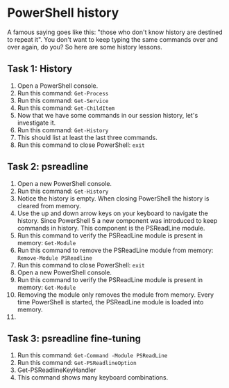 # PowerShell history
A famous saying goes like this: "those who don't know history are destined to repeat it". You don't want to keep typing the same commands over and over again, do you? So here are some history lessons.

## Task 1: History
1. Open a PowerShell console.
1. Run this command: ```Get-Process```
1. Run this command: ```Get-Service```
1. Run this command: ```Get-ChildItem```
1. Now that we have some commands in our session history, let's investigate it.
1. Run this command: ```Get-History```
1. This should list at least the last three commands.
1. Run this command to close PowerShell: ```exit```

## Task 2: psreadline
1. Open a new PowerShell console.
1. Run this command: ```Get-History```
1. Notice the history is empty. When closing PowerShell the history is cleared from memory.
1. Use the up and down arrow keys on your keyboard to navigate the history. Since PowerShell 5 a new component was introduced to keep commands in history. This component is the PSReadLine module.
1. Run this command to verify the PSReadLine module is present in memory: ```Get-Module```
1. Run this command to remove the PSReadLine module from memory: ```Remove-Module PSReadline```
1. Run this command to close PowerShell: ```exit```
1. Open a new PowerShell console.
1. Run this command to verify the PSReadLine module is present in memory: ```Get-Module```
1. Removing the module only removes the module from memory. Every time PowerShell is started, the PSReadLine module is loaded into memory.
1. 



## Task 3: psreadline fine-tuning
1. Run this command: ```Get-Command -Module PSReadLine```
1. Run this command: ```Get-PSReadlineOption```
1. Get-PSReadlineKeyHandler
1. This command shows many keyboard combinations.

